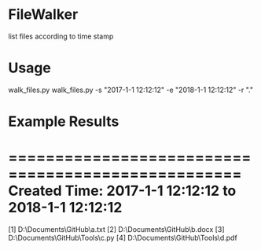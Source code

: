 # FileWalker
list files according to time stamp

# Usage
walk_files.py walk_files.py -s "2017-1-1 12:12:12" -e "2018-1-1 12:12:12" -r "."

# Example Results
===================================================
Created Time: 2017-1-1 12:12:12 to 2018-1-1 12:12:12
===================================================
[1] D:\Documents\GitHub\a.txt
[2] D:\Documents\GitHub\b.docx
[3] D:\Documents\GitHub\Tools\c.py
[4] D:\Documents\GitHub\Tools\d.pdf
